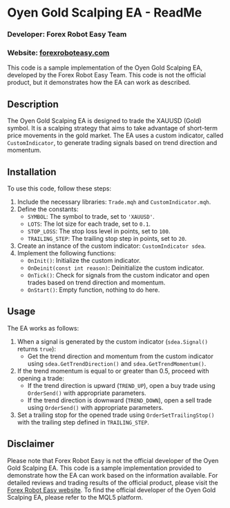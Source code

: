 # Oyen Gold Scalping EA - ReadMe

### Developer: Forex Robot Easy Team
### Website: [forexroboteasy.com](https://forexroboteasy.com/forex-robot-review/oyen-gold-scalping-ea-review-low-deposit-high-profit-forex-software/)

This code is a sample implementation of the Oyen Gold Scalping EA, developed by the Forex Robot Easy Team. This code is not the official product, but it demonstrates how the EA can work as described.

## Description
The Oyen Gold Scalping EA is designed to trade the XAUUSD (Gold) symbol. It is a scalping strategy that aims to take advantage of short-term price movements in the gold market. The EA uses a custom indicator, called `CustomIndicator`, to generate trading signals based on trend direction and momentum.

## Installation
To use this code, follow these steps:

1. Include the necessary libraries: `Trade.mqh` and `CustomIndicator.mqh`.
2. Define the constants:
   - `SYMBOL`: The symbol to trade, set to `'XAUUSD'`.
   - `LOTS`: The lot size for each trade, set to `0.1`.
   - `STOP_LOSS`: The stop loss level in points, set to `100`.
   - `TRAILING_STEP`: The trailing stop step in points, set to `20`.
3. Create an instance of the custom indicator: `CustomIndicator sdea`.
4. Implement the following functions:
   - `OnInit()`: Initialize the custom indicator.
   - `OnDeinit(const int reason)`: Deinitialize the custom indicator.
   - `OnTick()`: Check for signals from the custom indicator and open trades based on trend direction and momentum.
   - `OnStart()`: Empty function, nothing to do here.

## Usage
The EA works as follows:

1. When a signal is generated by the custom indicator (`sdea.Signal()` returns `true`):
   - Get the trend direction and momentum from the custom indicator using `sdea.GetTrendDirection()` and `sdea.GetTrendMomentum()`.
2. If the trend momentum is equal to or greater than 0.5, proceed with opening a trade:
   - If the trend direction is upward (`TREND_UP`), open a buy trade using `OrderSend()` with appropriate parameters.
   - If the trend direction is downward (`TREND_DOWN`), open a sell trade using `OrderSend()` with appropriate parameters.
3. Set a trailing stop for the opened trade using `OrderSetTrailingStop()` with the trailing step defined in `TRAILING_STEP`.

## Disclaimer
Please note that Forex Robot Easy is not the official developer of the Oyen Gold Scalping EA. This code is a sample implementation provided to demonstrate how the EA can work based on the information available. For detailed reviews and trading results of the official product, please visit the [Forex Robot Easy website](https://forexroboteasy.com/forex-robot-review/oyen-gold-scalping-ea-review-low-deposit-high-profit-forex-software/). To find the official developer of the Oyen Gold Scalping EA, please refer to the MQL5 platform.
